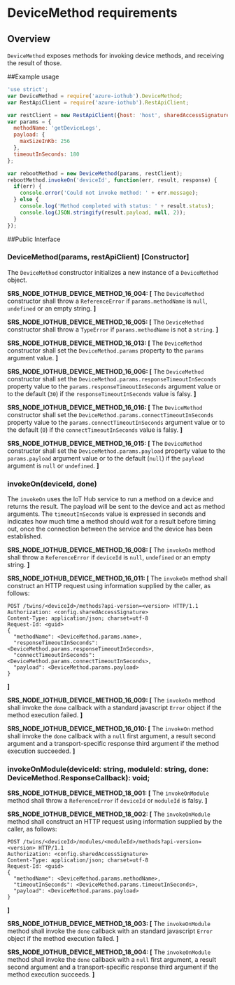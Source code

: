 # DeviceMethod requirements

## Overview
`DeviceMethod` exposes methods for invoking device methods, and receiving the result of those.

##Example usage
```js
'use strict';
var DeviceMethod = require('azure-iothub').DeviceMethod;
var RestApiClient = require('azure-iothub').RestApiClient;

var restClient = new RestApiClient({host: 'host', sharedAccessSignature: 'sharedAccessSignature'});
var params = {
  methodName: 'getDeviceLogs',
  payload: {
    maxSizeInKb: 256
  },
  timeoutInSeconds: 180
};

var rebootMethod = new DeviceMethod(params, restClient);
rebootMethod.invokeOn('deviceId', function(err, result, response) {
  if(err) {
    console.error('Could not invoke method: ' + err.message);
  } else {
    console.log('Method completed with status: ' + result.status);
    console.log(JSON.stringify(result.payload, null, 2));
  }
});
```

##Public Interface

### DeviceMethod(params, restApiClient) [Constructor]
The `DeviceMethod` constructor initializes a new instance of a `DeviceMethod` object.

**SRS_NODE_IOTHUB_DEVICE_METHOD_16_004: [** The `DeviceMethod` constructor shall throw a `ReferenceError` if `params.methodName` is `null`, `undefined` or an empty string. **]**

**SRS_NODE_IOTHUB_DEVICE_METHOD_16_005: [** The `DeviceMethod` constructor shall throw a `TypeError` if `params.methodName` is not a `string`. **]**

**SRS_NODE_IOTHUB_DEVICE_METHOD_16_013: [** The `DeviceMethod` constructor shall set the `DeviceMethod.params` property to the `params` argument value. **]**

**SRS_NODE_IOTHUB_DEVICE_METHOD_16_006: [** The `DeviceMethod` constructor shall set the `DeviceMethod.params.responseTimeoutInSeconds` property value to the `params.responseTimeoutInSeconds` argument value or to the default (`30`) if the `responseTimeoutInSeconds` value is falsy. **]**

**SRS_NODE_IOTHUB_DEVICE_METHOD_16_016: [** The `DeviceMethod` constructor shall set the `DeviceMethod.params.connectTimeoutInSeconds` property value to the `params.connectTimeoutInSeconds` argument value or to the default (`0`) if the `connectTimeoutInSeconds` value is falsy. **]**

**SRS_NODE_IOTHUB_DEVICE_METHOD_16_015: [** The `DeviceMethod` constructor shall set the `DeviceMethod.params.payload` property value to the `params.payload` argument value or to the default (`null`) if the `payload` argument is `null` or `undefined`. **]**

### invokeOn(deviceId, done)
The `invokeOn` uses the IoT Hub service to run a method on a device and returns the result. The payload will be sent to the device and act as method arguments. The `timeoutInSeconds` value
is expressed in seconds and indicates how much time a method should wait for a result before timing out, once the connection between the service and the device has been established.

**SRS_NODE_IOTHUB_DEVICE_METHOD_16_008: [** The `invokeOn` method shall throw a `ReferenceError` if `deviceId` is `null`, `undefined` or an empty string. **]**

**SRS_NODE_IOTHUB_DEVICE_METHOD_16_011: [** The `invokeOn` method shall construct an HTTP request using information supplied by the caller, as follows:
```
POST /twins/<deviceId>/methods?api-version=<version> HTTP/1.1
Authorization: <config.sharedAccessSignature>
Content-Type: application/json; charset=utf-8
Request-Id: <guid>
{
  "methodName": <DeviceMethod.params.name>,
  "responseTimeoutInSeconds": <DeviceMethod.params.responseTimeoutInSeconds>,
  "connectTimeoutInSeconds": <DeviceMethod.params.connectTimeoutInSeconds>,
  "payload": <DeviceMethod.params.payload>
}
```
**]**

**SRS_NODE_IOTHUB_DEVICE_METHOD_16_009: [** The `invokeOn` method shall invoke the `done` callback with a standard javascript `Error` object if the method execution failed. **]**

**SRS_NODE_IOTHUB_DEVICE_METHOD_16_010: [** The `invokeOn` method shall invoke the `done` callback with a `null` first argument, a result second argument and a transport-specific response third argument if the method execution succeeded. **]**

### invokeOnModule(deviceId: string, moduleId: string, done: DeviceMethod.ResponseCallback): void;

**SRS_NODE_IOTHUB_DEVICE_METHOD_18_001: [** The `invokeOnModule` method shall throw a `ReferenceError` if `deviceId` or `moduleId` is falsy. **]**

**SRS_NODE_IOTHUB_DEVICE_METHOD_18_002: [** The `invokeOnModule` method shall construct an HTTP request using information supplied by the caller, as follows:
```
POST /twins/<deviceId>/modules/<moduleId>/methods?api-version=<version> HTTP/1.1
Authorization: <config.sharedAccessSignature>
Content-Type: application/json; charset=utf-8
Request-Id: <guid>
{
  "methodName": <DeviceMethod.params.methodName>,
  "timeoutInSeconds": <DeviceMethod.params.timeoutInSeconds>,
  "payload": <DeviceMethod.params.payload>
}
```
**]**

**SRS_NODE_IOTHUB_DEVICE_METHOD_18_003: [** The `invokeOnModule` method shall invoke the `done` callback with an standard javascript `Error` object if the method execution failed. **]**

**SRS_NODE_IOTHUB_DEVICE_METHOD_18_004: [** The `invokeOnModule` method shall invoke the `done` callback with a `null` first argument, a result second argument and a transport-specific response third argument if the method execution succeeds. **]**
